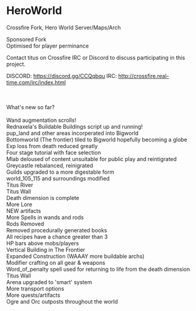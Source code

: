 # HeroWorld
Crossfire Fork, Hero World Server/Maps/Arch

Sponsored Fork </br>
Optimised for player perminance

Contact titus on Crossfire IRC or Discord to discuss participating in this project.

DISCORD: https://discord.gg/CCQqbqu
IRC: http://crossfire.real-time.com/irc/index.html

</BR>
</br>
What's new so far? </br>
</br>
Wand augmentation scrolls! </br>
Rednaxela's Buildable Buildings script up and running! <br>
pup_land and other areas incorperated into Bigworld </br>
Bottomworld (The frontier) tiled to Bigworld hopefully becoming a globe </br>
Exp loss from death reduced greatly </br>
Four stage tutorial with face selection </br>
Mlab deloused of content unsuitable for public play and reintigrated </br>
Greycastle rebalanced, reinigrated </br>
Guilds upgraded to a more digestable form </br>
world_105_115 and surroundings modified </br>
Titus River </br>
Titus Wall </br>
Death dimension is complete </br>
More Lore </br>
NEW artifacts <br>
More Spells in wands and rods </br>
Rods Removed </br>
Removed procedurally generated books </br>
All recipes have a chance greater than 3 </br>
HP bars above mobs/players </br>
Vertical Building in The Frontier </br>
Expanded Construction (WAAAY more buildable archs) </br>
Modifier crafting on all gear & weapons </br>
Word_of_penalty spell used for returning to life from the death dimension </br>
Titus Wall </br>
Arena upgraded to 'smart' system </br>
More transport options </br>
More quests/artifacts </br>
Ogre and Orc outposts throughout the world </br>
</br>
</br>
